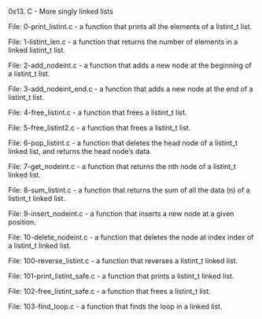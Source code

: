 0x13. C - More singly linked lists

File: 0-print_listint.c - a function that prints all the elements of a listint_t list.

File: 1-listint_len.c - a function that returns the number of elements in a linked listint_t list.

File: 2-add_nodeint.c - a function that adds a new node at the beginning of a listint_t list.

File: 3-add_nodeint_end.c - a function that adds a new node at the end of a listint_t list.

File: 4-free_listint.c - a function that frees a listint_t list.

File: 5-free_listint2.c - a function that frees a listint_t list.

File: 6-pop_listint.c - a function that deletes the head node of a listint_t linked list, and returns the head node’s data.

File: 7-get_nodeint.c - a function that returns the nth node of a listint_t linked list.

File: 8-sum_listint.c - a function that returns the sum of all the data (n) of a listint_t linked list.

File: 9-insert_nodeint.c - a function that inserts a new node at a given position.

File: 10-delete_nodeint.c - a function that deletes the node at index index of a listint_t linked list.

File: 100-reverse_listint.c - a function that reverses a listint_t linked list.

File: 101-print_listint_safe.c - a function that prints a listint_t linked list.

File: 102-free_listint_safe.c - a function that frees a listint_t list.

File: 103-find_loop.c - a function that finds the loop in a linked list.


